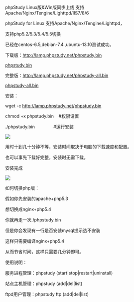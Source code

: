 phpStudy Linux版&Win版同步上线 支持Apache/Nginx/Tengine/Lighttpd/IIS7/8/6

phpStudy for Linux 支持Apache/Nginx/Tengine/Lighttpd，

支持php5.2/5.3/5.4/5.5切换

已经在centos-6.5,debian-7.4.,ubuntu-13.10测试成功。

下载版：http://lamp.phpstudy.net/phpstudy.bin

[phpstudy.bin](attachments/08B164BFAB6A47ACBF552C286C1BA3CEphpstudy.bin)

完整版：http://lamp.phpstudy.net/phpstudy-all.bin

[phpstudy-all.bin](attachments/35074A2005654E379ED31280842A4498phpstudy-all.bin)



安装：

wget -c http://lamp.phpstudy.net/phpstudy.bin

chmod +x phpstudy.bin    #权限设置

./phpstudy.bin 　　　　#运行安装



![](D:/download/youdaonote-pull-master/data/Technology/Linux/phpStudy/images/7E70C10C6F5E483188804FDA1BF8AA7920140318191157_35392.jpg.jpeg)

用时十到几十分钟不等，安装时间取决于电脑的下载速度和配置。

也可以事先下载好完整，安装时无需下载。

安装完成

![](D:/download/youdaonote-pull-master/data/Technology/Linux/phpStudy/images/F9C42031CF3F474FAB3EA3D2FD89CFA120140318191248_38899.jpg.jpeg)



如何切换php版：

假如你先安装的apache+php5.3

想切换成nginx+php5.4

你就再走一次./phpstudy.bin

但是你会发现有一行是否安装mysql提示选不安装

这样只需要编译nginx+php5.4

从而节省时间，这样只需要几分钟即可。

使用说明：

服务进程管理：phpstudy (start|stop|restart|uninstall)

站点主机管理：phpstudy (add|del|list)

ftpd用户管理：phpstudy ftp (add|del|list)



